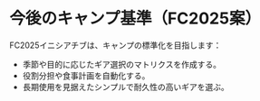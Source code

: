 # 今後のキャンプ基準（FC2025案）

FC2025イニシアチブは、キャンプの標準化を目指します：

- 季節や目的に応じたギア選択のマトリクスを作成する。
- 役割分担や食事計画を自動化する。
- 長期使用を見据えたシンプルで耐久性の高いギアを選ぶ。
